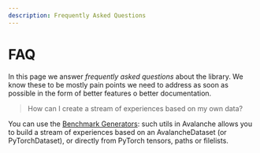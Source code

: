 ```yaml
---
description: Frequently Asked Questions
---
```


# FAQ

In this page we answer _frequently asked questions_ about the library. We know these to be mostly pain points we need to address as soon as possible in the form of better features o better documentation.

> How can I create a stream of experiences based on my own data?

You can use the [Benchmark Generators](https://avalanche-api.continualai.org/en/v0.1.0/benchmarks.html#benchmark-generators): such utils in Avalanche allows you to build a stream of experiences based on an AvalancheDataset (or PyTorchDataset), or directly from PyTorch tensors, paths or filelists.&#x20;
